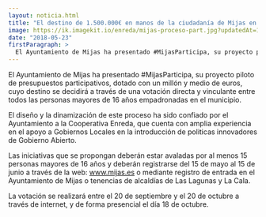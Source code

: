 ```yaml
---
layout: noticia.html
title: "El destino de 1.500.000€ en manos de la ciudadanía de Mijas en un nuevo proceso participativo diseñado por Enreda"
image: https://ik.imagekit.io/enreda/mijas-proceso-part.jpg?updatedAt=1700140011282
date: "2018-05-23"
firstParagraph: >
  El Ayuntamiento de Mijas ha presentado #MijasParticipa, su proyecto piloto de presupuestos participativos, dotado con un millón y medio de euros, cuyo destino se decidirá a través de una votación directa y vinculante entre todos las personas mayores de 16 años empadronadas en el municipio.
---
```


El Ayuntamiento de Mijas ha presentado #MijasParticipa, su proyecto piloto de presupuestos participativos, dotado con un millón y medio de euros, cuyo destino se decidirá a través de una votación directa y vinculante entre todos las personas mayores de 16 años empadronadas en el municipio.

El diseño y la dinamización de este proceso ha sido confiado por el Ayuntamiento a la Cooperativa Enreda, que cuenta con amplia experiencia en el apoyo a Gobiernos Locales en la introducción de politicas innovadores de Gobierno Abierto.   

Las iniciativas que se propongan deberán estar avaladas por al menos 15 personas mayores de 16 años y deberán registrarse del 15 de mayo al 15 de junio a través de la web: www.mijas.es o mediante registro de entrada en el Ayuntamiento de Mijas o tenencias de alcaldías de Las Lagunas y La Cala.

La votación se realizará entre el 20 de septiembre y el 20 de octubre a través de internet, y de forma presencial el día 18 de octubre.